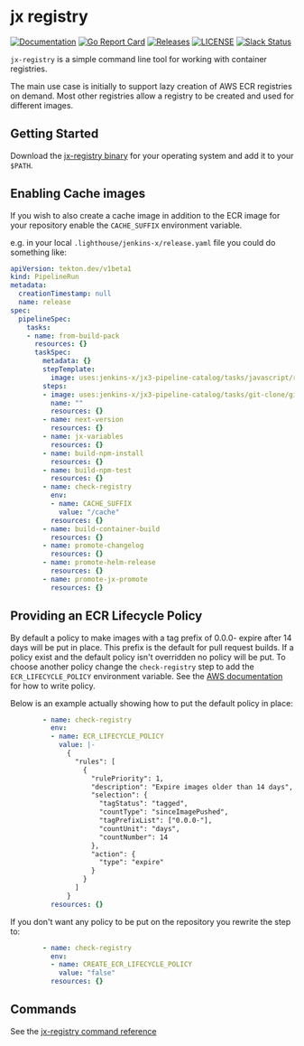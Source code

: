 # jx registry

[![Documentation](https://godoc.org/github.com/jenkins-x-plugins/jx-registry?status.svg)](https://pkg.go.dev/mod/github.com/jenkins-x-plugins/jx-registry)
[![Go Report Card](https://goreportcard.com/badge/github.com/jenkins-x-plugins/jx-registry)](https://goreportcard.com/report/github.com/jenkins-x-plugins/jx-registry)
[![Releases](https://img.shields.io/github/release-pre/jenkins-x/helmboot.svg)](https://github.com/jenkins-x-plugins/jx-registry/releases)
[![LICENSE](https://img.shields.io/github/license/jenkins-x/helmboot.svg)](https://github.com/jenkins-x-plugins/jx-registry/blob/master/LICENSE)
[![Slack Status](https://img.shields.io/badge/slack-join_chat-white.svg?logo=slack&style=social)](https://slack.k8s.io/)

`jx-registry` is a simple command line tool for working with container registries.

The main use case is initially to support lazy creation of AWS ECR registries on demand. Most other registries allow a registry to be created and used for different images.


## Getting Started

Download the [jx-registry binary](https://github.com/jenkins-x-plugins/jx-registry/releases) for your operating system and add it to your `$PATH`.

## Enabling Cache images

If you wish to also create a cache image in addition to the ECR image for your repository enable the `CACHE_SUFFIX` environment variable.

e.g. in your local `.lighthouse/jenkins-x/release.yaml` file you could do something like:

```yaml
apiVersion: tekton.dev/v1beta1
kind: PipelineRun
metadata:
  creationTimestamp: null
  name: release
spec:
  pipelineSpec:
    tasks:
    - name: from-build-pack
      resources: {}
      taskSpec:
        metadata: {}
        stepTemplate:
          image: uses:jenkins-x/jx3-pipeline-catalog/tasks/javascript/release.yaml@versionStream
        steps:
        - image: uses:jenkins-x/jx3-pipeline-catalog/tasks/git-clone/git-clone.yaml@versionStream
          name: ""
          resources: {}
        - name: next-version
          resources: {}
        - name: jx-variables
          resources: {}
        - name: build-npm-install
          resources: {}
        - name: build-npm-test
          resources: {}
        - name: check-registry
          env:
          - name: CACHE_SUFFIX
            value: "/cache"
          resources: {}
        - name: build-container-build
          resources: {}
        - name: promote-changelog
          resources: {}
        - name: promote-helm-release
          resources: {}
        - name: promote-jx-promote
          resources: {}
```

## Providing an ECR Lifecycle Policy

By default a policy to make images with a tag prefix of 0.0.0- expire after 14 days will be put in place. This prefix is
the default for pull request builds. If a policy exist and the default policy isn't overridden no policy will be put. To
choose another policy change the `check-registry` step to add the `ECR_LIFECYCLE_POLICY` environment variable. See the
[AWS documentation](https://docs.aws.amazon.com/AmazonECR/latest/userguide/LifecyclePolicies.html) for how to write policy.

Below is an example actually showing how to put the default policy in place:

```yaml
        - name: check-registry
          env:
          - name: ECR_LIFECYCLE_POLICY
            value: |-
              {
                "rules": [
                  {
                    "rulePriority": 1,
                    "description": "Expire images older than 14 days",
                    "selection": {
                      "tagStatus": "tagged",
                      "countType": "sinceImagePushed",
                      "tagPrefixList": ["0.0.0-"],
                      "countUnit": "days",
                      "countNumber": 14
                    },
                    "action": {
                      "type": "expire"
                    }
                  }
                ]
              }
          resources: {}
```

If you don't want any policy to be put on the repository you rewrite the step to:

```yaml
        - name: check-registry
          env:
          - name: CREATE_ECR_LIFECYCLE_POLICY
            value: "false"
          resources: {}
```

## Commands

See the [jx-registry command reference](https://github.com/jenkins-x-plugins/jx-registry/blob/master/docs/cmd/jx-registry.md#jx-registry)

